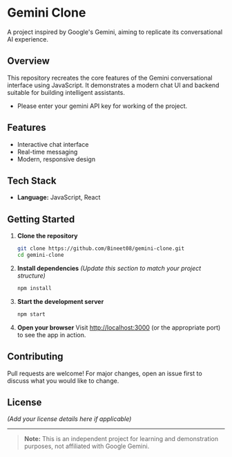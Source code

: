 # Gemini Clone

A project inspired by Google's Gemini, aiming to replicate its conversational AI experience.

## Overview

This repository recreates the core features of the Gemini conversational interface using JavaScript. It demonstrates a modern chat UI and backend suitable for building intelligent assistants.
- Please enter your gemini API key for working of the project.

## Features

- Interactive chat interface
- Real-time messaging
- Modern, responsive design

## Tech Stack

- **Language:** JavaScript, React

## Getting Started

1. **Clone the repository**
   ```bash
   git clone https://github.com/Bineet08/gemini-clone.git
   cd gemini-clone
   ```

2. **Install dependencies**
   *(Update this section to match your project structure)*
   ```bash
   npm install
   ```

3. **Start the development server**
   ```bash
   npm start
   ```

4. **Open your browser**
   Visit [http://localhost:3000](http://localhost:3000) (or the appropriate port) to see the app in action.

## Contributing

Pull requests are welcome! For major changes, open an issue first to discuss what you would like to change.

## License

*(Add your license details here if applicable)*

---

> **Note:** This is an independent project for learning and demonstration purposes, not affiliated with Google Gemini.
